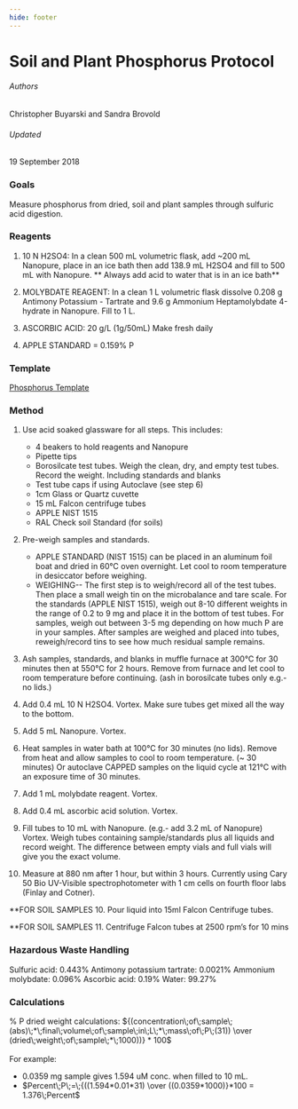 ```yaml
---
hide: footer
---
```


# Soil and Plant Phosphorus Protocol
###### Authors
Christopher Buyarski and Sandra Brovold

###### Updated
19 September 2018

### Goals

Measure phosphorus from dried, soil and plant samples through sulfuric acid digestion.

### Reagents

1. 10 N H2SO4:  In a clean 500 mL volumetric flask, add ~200 mL Nanopure, place in an ice bath then add 138.9 mL H2SO4 and fill to 500 mL with Nanopure.  ** Always add acid to water that is in an ice bath**

2. MOLYBDATE REAGENT:  In a clean 1 L volumetric flask dissolve 0.208 g Antimony Potassium - Tartrate and 9.6 g Ammonium Heptamolybdate 4-hydrate in Nanopure.  Fill to 1 L.
    
3. ASCORBIC ACID:  20 g/L (1g/50mL) Make fresh daily
    
4. APPLE STANDARD = 0.159% P

### Template

[Phosphorus Template](https://docs.google.com/spreadsheets/d/1EqABNp5VuNGSgiNJeFVj6CQ1TX8TxiWu/edit?usp=sharing&ouid=117278050553426340443&rtpof=true&sd=true)

### Method

1. Use acid soaked glassware for all steps.  This includes:
    - 4 beakers to hold reagents and Nanopure
    - Pipette tips
    - Borosilcate test tubes. Weigh the clean, dry, and empty test tubes. Record the weight. Including standards and blanks
    - Test tube caps if using Autoclave (see step 6)
    - 1cm Glass or Quartz cuvette
    - 15 mL Falcon centrifuge tubes
    - APPLE NIST 1515
    - RAL Check soil Standard (for soils) 

2. Pre-weigh samples and standards.  
    - APPLE STANDARD (NIST 1515) can be placed in an aluminum foil boat and dried in 60°C oven overnight.  Let cool to room temperature in desiccator before weighing.
    - WEIGHING-- The first step is to weigh/record all of the test tubes.  Then place a small weigh tin on the microbalance and tare scale.  For the standards (APPLE NIST 1515), weigh out 8-10 different weights in the range of 0.2 to 9 mg and place it in the bottom of test tubes.  For samples, weigh out between 3-5 mg depending on how much P are in your samples. After samples are weighed and placed into tubes, reweigh/record tins to see how much residual sample remains.

3. Ash samples, standards, and blanks in muffle furnace at 300°C for 30 minutes then at 550°C for 2 hours.  Remove from furnace and let cool to room temperature before continuing.  (ash in borosilcate tubes only e.g.- no lids.) 

4. Add 0.4 mL 10 N H2SO4.   Vortex.  Make sure tubes get mixed all the way to the bottom.

5. Add 5 mL Nanopure.  Vortex.

6. Heat samples in water bath at 100°C for 30 minutes (no lids).  Remove from heat and allow samples to cool to room temperature. (~ 30 minutes) Or autoclave CAPPED samples on the liquid cycle at 121°C with an exposure time of 30 minutes.

7. Add 1 mL molybdate reagent.  Vortex.

8. Add 0.4 mL ascorbic acid solution.  Vortex.

9. Fill tubes to 10 mL with Nanopure. (e.g.- add 3.2 mL of Nanopure)  Vortex.  Weigh tubes containing sample/standards plus all liquids and record weight. The difference between empty vials and full vials will give you the exact volume.  

10. Measure at 880 nm after 1 hour, but within 3 hours. Currently using Cary 50 Bio UV-Visible spectrophotometer with 1 cm cells on fourth floor labs (Finlay and Cotner).

**FOR SOIL SAMPLES 10. Pour liquid into 15ml Falcon Centrifuge tubes.

**FOR SOIL SAMPLES 11. Centrifuge Falcon tubes at 2500 rpm’s for 10 mins

### Hazardous Waste Handling

Sulfuric acid: 0.443% Antimony potassium tartrate: 0.0021% Ammonium molybdate: 0.096% Ascorbic acid: 0.19% Water: 99.27%

### Calculations

% P dried weight calculations: ${(concentration\;of\;sample\;(abs)\;*\;final\;volume\;of\;sample\;in\;L\;*\;mass\;of\;P\;(31)) \over (dried\;weight\;of\;sample\;*\;1000))} * 100$  
<br>
For example:

- 0.0359 mg sample gives 1.594 uM conc. when filled to 10 mL.
- $Percent\;P\;=\;{((1.594*0.01*31) \over ((0.0359*1000)}*100 = 1.376\;Percent$

